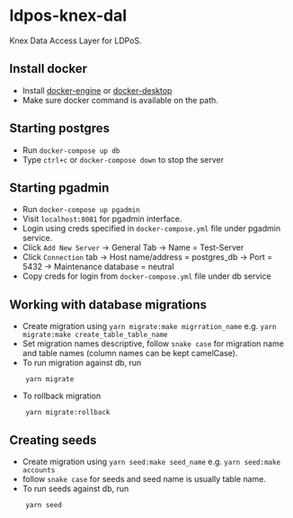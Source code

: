 # ldpos-knex-dal
Knex Data Access Layer for LDPoS.

## Install docker
- Install [docker-engine](https://docs.docker.com/engine/install/) or [docker-desktop](https://docs.docker.com/docker-for-windows/install/)
- Make sure docker command is available on the path.

## Starting postgres
- Run ```docker-compose up db```
- Type ```ctrl+c``` or ```docker-compose down``` to stop the server

## Starting pgadmin
- Run ```docker-compose up pgadmin```
- Visit ```localhost:8081``` for pgadmin interface.
- Login using creds specified in ```docker-compose.yml``` file under pgadmin service.
- Click ```Add New Server``` -> General Tab -> Name = Test-Server
- Click ```Connection``` tab -> Host name/address = postgres_db -> Port = 5432 -> Maintenance database = neutral
- Copy creds for login from ```docker-compose.yml``` file under db service

## Working with database migrations
- Create migration using ```yarn migrate:make migrration_name``` e.g. ```yarn migrate:make create_table_table_name```
- Set migration names descriptive, follow ```snake case``` for migration name and table names (column names can be kept camelCase).
- To run migration against db, run 
```shell script
    yarn migrate
```
- To rollback migration
```shell script
    yarn migrate:rollback
```

## Creating seeds
- Create migration using ```yarn seed:make seed_name``` e.g. ```yarn seed:make accounts```
- follow ```snake case``` for seeds and seed name is usually table name.
- To run seeds against db, run 
```shell script
    yarn seed
```

